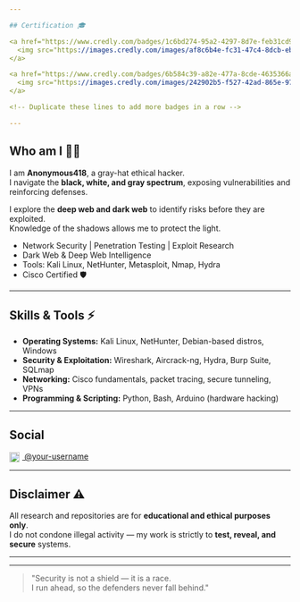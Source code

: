 ```yaml
---

## Certification 🎓

<a href="https://www.credly.com/badges/1c6bd274-95a2-4297-8d7e-feb31cd9c1bb/public_url" target="_blank">
  <img src="https://images.credly.com/images/af8c6b4e-fc31-47c4-8dcb-eb7a2065dc5b/I2CS__1_.png" height="70" style="margin-right: 10px;" />
</a>

<a href="https://www.credly.com/badges/6b584c39-a82e-477a-8cde-4635366acfb9/public_url" target="_blank">
  <img src="https://images.credly.com/images/242902b5-f527-42ad-865e-977c9e1b5b58/image.png" height="70" style="margin-right: 10px;" />
</a>

<!-- Duplicate these lines to add more badges in a row -->

---
```


## Who am I 🕵️‍♂️
I am **Anonymous418**, a gray-hat ethical hacker.  
I navigate the **black, white, and gray spectrum**, exposing vulnerabilities and reinforcing defenses.  

I explore the **deep web and dark web** to identify risks before they are exploited.  
Knowledge of the shadows allows me to protect the light.  

- Network Security | Penetration Testing | Exploit Research  
- Dark Web & Deep Web Intelligence  
- Tools: Kali Linux, NetHunter, Metasploit, Nmap, Hydra  
- Cisco Certified 🛡️  

---

## Skills & Tools ⚡
- **Operating Systems:** Kali Linux, NetHunter, Debian-based distros, Windows  
- **Security & Exploitation:** Wireshark, Aircrack-ng, Hydra, Burp Suite, SQLmap  
- **Networking:** Cisco fundamentals, packet tracing, secure tunneling, VPNs  
- **Programming & Scripting:** Python, Bash, Arduino (hardware hacking)  

---

## Social
<a href="https://instagram.com/your-username" target="_blank">
  <img src="https://cdn.jsdelivr.net/npm/simple-icons@v9/icons/instagram.svg" height="18" style="vertical-align:middle; margin-right:5px;" />  
  @your-username
</a>

---

## Disclaimer ⚠️
All research and repositories are for **educational and ethical purposes only**.  
I do not condone illegal activity — my work is strictly to **test, reveal, and secure** systems.  

---

<!--
If you found this line using OSINT...
you are not just looking.
You are watching.
And that makes you one of us.
-->

---

> "Security is not a shield — it is a race.  
> I run ahead, so the defenders never fall behind."
